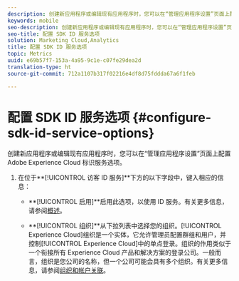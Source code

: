 ```yaml
---
description: 创建新应用程序或编辑现有应用程序时，您可以在“管理应用程序设置”页面上配置 Adobe Experience Platform 标识服务选项。
keywords: mobile
seo-description: 创建新应用程序或编辑现有应用程序时，您可以在“管理应用程序设置”页面上配置 Adobe Experience Platform 标识服务选项。
seo-title: 配置 SDK ID 服务选项
solution: Marketing Cloud,Analytics
title: 配置 SDK ID 服务选项
topic: Metrics
uuid: e69b57f7-153a-4a95-9c1e-c07fe29dea2d
translation-type: ht
source-git-commit: 712a1107b317f02216e4df8d75fddda67a6f1feb

---
```



# 配置 SDK ID 服务选项 {#configure-sdk-id-service-options}

创建新应用程序或编辑现有应用程序时，您可以在“管理应用程序设置”页面上配置 Adobe Experience Cloud 标识服务选项。

1. 在位于&#x200B;**[!UICONTROL 访客 ID 服务]**下方的以下字段中，键入相应的信息：

   * **[!UICONTROL 启用]**启用此选项，以使用 ID 服务。有关更多信息，请参阅[概述](https://docs.adobe.com/content/help/zh-Hans/id-service/using/intro/overview.html)。

   * **[!UICONTROL 组织]**从下拉列表中选择您的组织。[!UICONTROL Experience Cloud]组织是一个实体，它允许管理员配置群组和用户，并控制[!UICONTROL Experience Cloud]中的单点登录。组织的作用类似于一个衔接所有 Experience Cloud 产品和解决方案的登录公司。一般而言，组织是您公司的名称，但一个公司可能会具有多个组织。有关更多信息，请参阅[组织和帐户关联](https://docs.adobe.com/content/help/zh-Hans/core-services/interface/manage-users-and-products/organizations.html)。